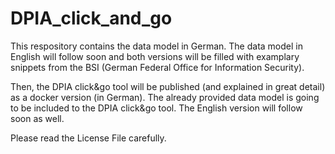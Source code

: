 # DPIA_click_and_go
This respository contains the data model in German. The data model in English will follow soon and both versions will be filled with examplary snippets from the BSI (German Federal Office for Information Security). 

Then, the DPIA click&go tool will be published (and explained in great detail) as a docker version (in German). The already provided data model is going to be included to the DPIA click&go tool. The English version will follow soon as well.

Please read the License File carefully.

